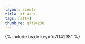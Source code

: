 ```yaml
--- 
layout: sieutv
title: af 4238
tags: [aftv]
thumb_re: q7t14238
---
```

{% include tvadv key="q7t14238" %} 
